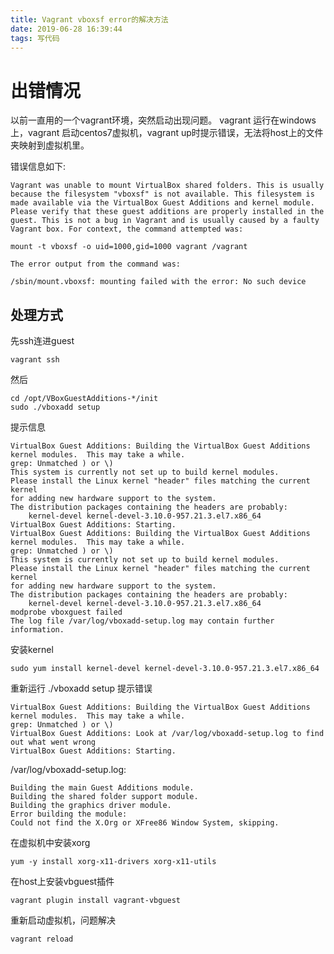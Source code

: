 ```yaml
---
title: Vagrant vboxsf error的解决方法
date: 2019-06-28 16:39:44
tags: 写代码
---
```


# 出错情况
以前一直用的一个vagrant环境，突然启动出现问题。
vagrant 运行在windows上，vagrant 启动centos7虚拟机，vagrant up时提示错误，无法将host上的文件夹映射到虚拟机里。

错误信息如下:

	Vagrant was unable to mount VirtualBox shared folders. This is usually
	because the filesystem "vboxsf" is not available. This filesystem is
	made available via the VirtualBox Guest Additions and kernel module.
	Please verify that these guest additions are properly installed in the
	guest. This is not a bug in Vagrant and is usually caused by a faulty
	Vagrant box. For context, the command attempted was:
	
	mount -t vboxsf -o uid=1000,gid=1000 vagrant /vagrant
	
	The error output from the command was:
	
	/sbin/mount.vboxsf: mounting failed with the error: No such device

## 处理方式

先ssh连进guest

    vagrant ssh

然后

	cd /opt/VBoxGuestAdditions-*/init  
	sudo ./vboxadd setup

提示信息

	VirtualBox Guest Additions: Building the VirtualBox Guest Additions kernel modules.  This may take a while.
	grep: Unmatched ) or \)
	This system is currently not set up to build kernel modules.
	Please install the Linux kernel "header" files matching the current kernel
	for adding new hardware support to the system.
	The distribution packages containing the headers are probably:
	    kernel-devel kernel-devel-3.10.0-957.21.3.el7.x86_64
	VirtualBox Guest Additions: Starting.
	VirtualBox Guest Additions: Building the VirtualBox Guest Additions kernel modules.  This may take a while.
	grep: Unmatched ) or \)
	This system is currently not set up to build kernel modules.
	Please install the Linux kernel "header" files matching the current kernel
	for adding new hardware support to the system.
	The distribution packages containing the headers are probably:
	    kernel-devel kernel-devel-3.10.0-957.21.3.el7.x86_64
	modprobe vboxguest failed
	The log file /var/log/vboxadd-setup.log may contain further information.

安装kernel

    sudo yum install kernel-devel kernel-devel-3.10.0-957.21.3.el7.x86_64

重新运行 ./vboxadd setup 提示错误

    VirtualBox Guest Additions: Building the VirtualBox Guest Additions kernel modules.  This may take a while.
	grep: Unmatched ) or \)
	VirtualBox Guest Additions: Look at /var/log/vboxadd-setup.log to find out what went wrong
	VirtualBox Guest Additions: Starting.

/var/log/vboxadd-setup.log:
  
	Building the main Guest Additions module.
	Building the shared folder support module.
	Building the graphics driver module.
	Error building the module:
	Could not find the X.Org or XFree86 Window System, skipping.
    
在虚拟机中安装xorg

    yum -y install xorg-x11-drivers xorg-x11-utils

在host上安装vbguest插件

	vagrant plugin install vagrant-vbguest

重新启动虚拟机，问题解决
	
	vagrant reload